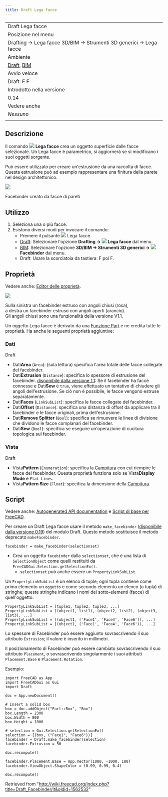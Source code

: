 ```yaml
---
title: Draft Lega facce
---
```

|  |
| --- |
| Draft Lega facce |
| Posizione nel menu |
| Drafting → Lega facce 3D/BIM → Strumenti 3D generici → Lega facce |
| Ambiente |
| [Draft](/Draft_Workbench/it "Draft Workbench/it"), [BIM](/BIM_Workbench/it "BIM Workbench/it") |
| Avvio veloce |
| Draft: F F |
| Introdotto nella versione |
| 0.14 |
| Vedere anche |
| *Nessuno* |
|  |

## Descrizione

Il comando ![](/images/Draft_Facebinder.svg) **Lega facce** crea un oggetto superficie dalle facce selezionate. Un Lega facce è parametrico, si aggiornerà se si modificano i suoi oggetti sorgente.

Può essere utilizzato per creare un'estrusione da una raccolta di facce. Questa estrusione può ad esempio rappresentare una finitura della parete nel design architettonico.

![](/images/Draft_facebinder_example.jpg)

Facebinder creato da facce di pareti

## Utilizzo

1. Seleziona una o più facce.
2. Esistono diversi modi per invocare il comando:
   * Premere il pulsante ![](/images/Draft_Facebinder.svg) Lega facce.
   * [Draft](/Draft_Workbench/it "Draft Workbench/it"): Selezionare l'opzione **Drafting → ![](/images/Draft_Facebinder.svg) Lega facce** dal menu.
   * [BIM](/BIM_Workbench/it "BIM Workbench/it"): Selezionare l'opzione **3D/BIM → Strumenti 3D generici → ![](/images/Draft_Facebinder.svg) Facebinder** dal menu.
   * Draftː Usare la scorciatoia da tastiera: F poi F.

## Proprietà

Vedere anche: [Editor delle proprietà](/Property_editor/it "Property editor/it").

![](/images/Draft_Facebinder_Corners.png)

Sulla sinistra un facebinder estruso con angoli chiusi (rosa),  
a destra un facebinder estruso con angoli aperti (arancio).  
Gli angoli chiusi sono una funzionalità della versione V1.1.

Un oggetto Lega facce è derivato da una [Funzione Part](/Part_Feature/it "Part Feature/it") e ne eredita tutte le proprietà. Ha anche le seguenti proprietà aggiuntive:

### Dati

Draft

* Dati**Area** (`Area`): (sola lettura) specifica l'area totale delle facce collegate del facebinder.
* Dati**Extrusion** (`Distance`): specifica lo spessore di estrusione del facebinder. [disponibile dalla versione 1.1](/Release_notes_1.1/it "Release notes 1.1/it"): Se il facebinder ha facce connesse e Dati**Sew** è `true`, viene effettuato un tentativo di chiudere gli angoli dell'estrusione. Se ciò non è possibile, le facce vengono estruse separatamente.
* Dati**Faces** (`LinkSubList`): specifica le facce collegate del facebinder.
* Dati**Offset** (`Distance`): specifica una distanza di offset da applicare tra il facebinder e le facce originali, prima dell'estrusione.
* Dati**Remove Splitter** (`Bool`): specifica se rimuovere le linee di divisione che dividono le facce complanari del facebinder.
* Dati**Sew** (`Bool`): specifica se eseguire un'operazione di cucitura topologica sul facebinder.

### Vista

Draft

* Vista**Pattern** (`Enumeration`): specifica la [Campitura](/Draft_Pattern/it "Draft Pattern/it") con cui riempire le facce del facebinder. Questa proprietà funziona solo se Vista**Display Mode** è `Flat Lines`.
* Vista**Pattern Size** (`Float`): specifica la dimensione della [Campitura](/Draft_Pattern/it "Draft Pattern/it").

## Script

Vedere anche: [Autogenerated API documentation](https://freecad.github.io/SourceDoc/) e [Script di base per FreeCAD](/FreeCAD_Scripting_Basics/it "FreeCAD Scripting Basics/it").

Per creare un Draft Lega facce usare il metodo `make_facebinder` ([disponibile dalla versione 0.19](/Release_notes_0.19/it "Release notes 0.19/it")) del modulo Draft. Questo metodo sostituisce il metodo deprecato `makeFacebinder`.

```
facebinder = make_facebinder(selectionset)

```

* Crea un oggetto `facebinder` dalla `selectionset`, che è una lista di `SelectionObject` come quelli restituiti da `FreeCADGui.Selection.getSelectionEx()`.
  + `selectionset` può anche essere un `PropertyLinkSubList`.

Un `PropertyLinkSubList` è un elenco di tuple; ogni tupla contiene come primo elemento un `oggetto` e come secondo elemento un elenco (o tupla) di stringhe; queste stringhe indicano i nomi dei sotto-elementi (facce) di quell'oggetto.

```
PropertyLinkSubList = [tuple1, tuple2, tuple3, ...]
PropertyLinkSubList = [(object1, list1), (object2, list2), (object3, list3), ...]
PropertyLinkSubList = [(object1, ['Face1', 'Face4', 'Face6']), ...]
PropertyLinkSubList = [(object1, ('Face1', 'Face4', 'Face6')), ...]

```

Lo spessore di Facebinder può essere aggiunto sovrascrivendo il suo attributo `Extrusion`; il valore è inserito in millimetri.

Il posizionamento di Facebinder può essere cambiato sovrascrivendo il suo attributo `Placement`, o sovrascrivendo singolarmente i suoi attributi `Placement.Base` e `Placement.Rotation`.

Esempio:

```
import FreeCAD as App
import FreeCADGui as Gui
import Draft

doc = App.newDocument()

# Insert a solid box
box = doc.addObject("Part::Box", "Box")
box.Length = 2300
box.Width = 800
box.Height = 1000

# selection = Gui.Selection.getSelectionEx()
selection = [(box, ("Face1", "Face6"))]
facebinder = Draft.make_facebinder(selection)
facebinder.Extrusion = 50

doc.recompute()

facebinder.Placement.Base = App.Vector(1000, -1000, 100)
facebinder.ViewObject.ShapeColor = (0.99, 0.99, 0.4)

doc.recompute()

```

Retrieved from "<http://wiki.freecad.org/index.php?title=Draft_Facebinder/it&oldid=1562532>"